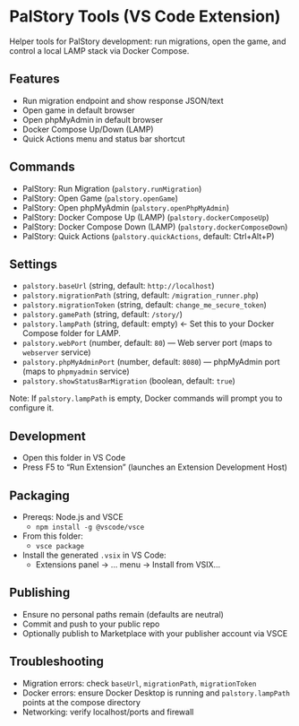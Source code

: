 # PalStory Tools (VS Code Extension)

Helper tools for PalStory development: run migrations, open the game, and control a local LAMP stack via Docker Compose.

## Features
- Run migration endpoint and show response JSON/text
- Open game in default browser
- Open phpMyAdmin in default browser
- Docker Compose Up/Down (LAMP)
- Quick Actions menu and status bar shortcut

## Commands
- PalStory: Run Migration (`palstory.runMigration`)
- PalStory: Open Game (`palstory.openGame`)
- PalStory: Open phpMyAdmin (`palstory.openPhpMyAdmin`)
- PalStory: Docker Compose Up (LAMP) (`palstory.dockerComposeUp`)
- PalStory: Docker Compose Down (LAMP) (`palstory.dockerComposeDown`)
- PalStory: Quick Actions (`palstory.quickActions`, default: Ctrl+Alt+P)

## Settings
- `palstory.baseUrl` (string, default: `http://localhost`)
- `palstory.migrationPath` (string, default: `/migration_runner.php`)
- `palstory.migrationToken` (string, default: `change_me_secure_token`)
- `palstory.gamePath` (string, default: `/story/`)
- `palstory.lampPath` (string, default: empty) ← Set this to your Docker Compose folder for LAMP.
- `palstory.webPort` (number, default: `80`) — Web server port (maps to `webserver` service)
- `palstory.phpMyAdminPort` (number, default: `8080`) — phpMyAdmin port (maps to `phpmyadmin` service)
- `palstory.showStatusBarMigration` (boolean, default: `true`)

Note: If `palstory.lampPath` is empty, Docker commands will prompt you to configure it.

## Development
- Open this folder in VS Code
- Press F5 to “Run Extension” (launches an Extension Development Host)

## Packaging
- Prereqs: Node.js and VSCE
  - `npm install -g @vscode/vsce`
- From this folder:
  - `vsce package`
- Install the generated `.vsix` in VS Code:
  - Extensions panel → … menu → Install from VSIX…

## Publishing
- Ensure no personal paths remain (defaults are neutral)
- Commit and push to your public repo
- Optionally publish to Marketplace with your publisher account via VSCE

## Troubleshooting
- Migration errors: check `baseUrl`, `migrationPath`, `migrationToken`
- Docker errors: ensure Docker Desktop is running and `palstory.lampPath` points at the compose directory
- Networking: verify localhost/ports and firewall